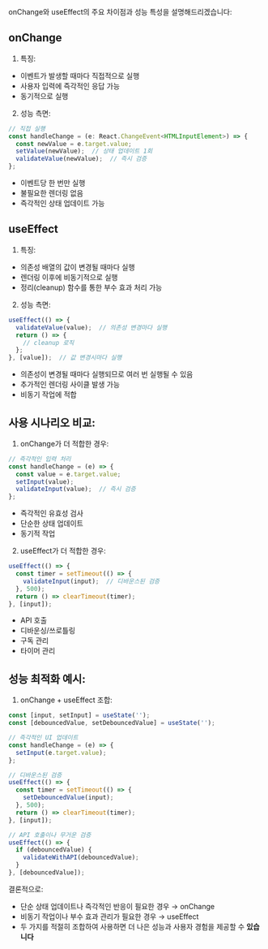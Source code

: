 onChange와 useEffect의 주요 차이점과 성능 특성을 설명해드리겠습니다:

## onChange
1. 특징:
- 이벤트가 발생할 때마다 직접적으로 실행
- 사용자 입력에 즉각적인 응답 가능
- 동기적으로 실행

2. 성능 측면:
```typescript
// 직접 실행
const handleChange = (e: React.ChangeEvent<HTMLInputElement>) => {
  const newValue = e.target.value;
  setValue(newValue);  // 상태 업데이트 1회
  validateValue(newValue);  // 즉시 검증
};
```
- 이벤트당 한 번만 실행
- 불필요한 렌더링 없음
- 즉각적인 상태 업데이트 가능

## useEffect
1. 특징:
- 의존성 배열의 값이 변경될 때마다 실행
- 렌더링 이후에 비동기적으로 실행
- 정리(cleanup) 함수를 통한 부수 효과 처리 가능

2. 성능 측면:
```typescript
useEffect(() => {
  validateValue(value);  // 의존성 변경마다 실행
  return () => {
    // cleanup 로직
  };
}, [value]);  // 값 변경시마다 실행
```
- 의존성이 변경될 때마다 실행되므로 여러 번 실행될 수 있음
- 추가적인 렌더링 사이클 발생 가능
- 비동기 작업에 적합

## 사용 시나리오 비교:

1. onChange가 더 적합한 경우:
```typescript
// 즉각적인 입력 처리
const handleChange = (e) => {
  const value = e.target.value;
  setInput(value);
  validateInput(value);  // 즉시 검증
};
```
- 즉각적인 유효성 검사
- 단순한 상태 업데이트
- 동기적 작업

2. useEffect가 더 적합한 경우:
```typescript
useEffect(() => {
  const timer = setTimeout(() => {
    validateInput(input);  // 디바운스된 검증
  }, 500);
  return () => clearTimeout(timer);
}, [input]);
```
- API 호출
- 디바운싱/쓰로틀링
- 구독 관리
- 타이머 관리

## 성능 최적화 예시:

1. onChange + useEffect 조합:
```typescript
const [input, setInput] = useState('');
const [debouncedValue, setDebouncedValue] = useState('');

// 즉각적인 UI 업데이트
const handleChange = (e) => {
  setInput(e.target.value);
};

// 디바운스된 검증
useEffect(() => {
  const timer = setTimeout(() => {
    setDebouncedValue(input);
  }, 500);
  return () => clearTimeout(timer);
}, [input]);

// API 호출이나 무거운 검증
useEffect(() => {
  if (debouncedValue) {
    validateWithAPI(debouncedValue);
  }
}, [debouncedValue]);
```

결론적으로:
- 단순 상태 업데이트나 즉각적인 반응이 필요한 경우 → onChange
- 비동기 작업이나 부수 효과 관리가 필요한 경우 → useEffect
- 두 가지를 적절히 조합하여 사용하면 더 나은 성능과 사용자 경험을 제공할 수 **있습니다**